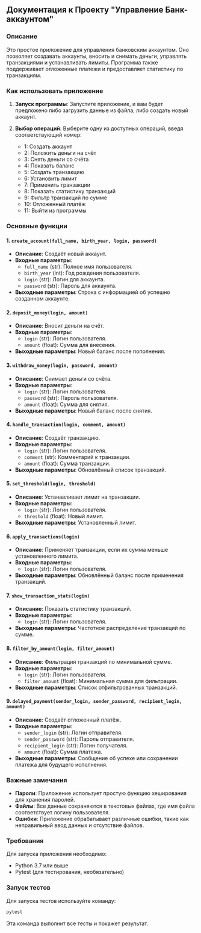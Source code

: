 ## Документация к Проекту "Управление Банк-аккаунтом"

### Описание
Это простое приложение для управления банковским аккаунтом. Оно позволяет создавать аккаунты, вносить и снимать деньги, управлять транзакциями и устанавливать лимиты. Программа также поддерживает отложенные платежи и предоставляет статистику по транзакциям.

### Как использовать приложение

1. **Запуск программы**: Запустите приложение, и вам будет предложено либо загрузить данные из файла, либо создать новый аккаунт.

2. **Выбор операций**: Выберите одну из доступных операций, введя соответствующий номер:

   - 1: Создать аккаунт
   - 2: Положить деньги на счёт
   - 3: Снять деньги со счёта
   - 4: Показать баланс
   - 5: Создать транзакцию
   - 6: Установить лимит
   - 7: Применить транзакции
   - 8: Показать статистику транзакций
   - 9: Фильтр транзакций по сумме
   - 10: Отложенный платёж
   - 11: Выйти из программы

### Основные функции

#### 1. `create_account(full_name, birth_year, login, password)`
   - **Описание**: Создаёт новый аккаунт.
   - **Входные параметры**:
     - `full_name` (str): Полное имя пользователя.
     - `birth_year` (int): Год рождения пользователя.
     - `login` (str): Логин для аккаунта.
     - `password` (str): Пароль для аккаунта.
   - **Выходные параметры**: Строка с информацией об успешно созданном аккаунте.

#### 2. `deposit_money(login, amount)`
   - **Описание**: Вносит деньги на счёт.
   - **Входные параметры**:
     - `login` (str): Логин пользователя.
     - `amount` (float): Сумма для внесения.
   - **Выходные параметры**: Новый баланс после пополнения.

#### 3. `withdraw_money(login, password, amount)`
   - **Описание**: Снимает деньги со счёта.
   - **Входные параметры**:
     - `login` (str): Логин пользователя.
     - `password` (str): Пароль пользователя.
     - `amount` (float): Сумма для снятия.
   - **Выходные параметры**: Новый баланс после снятия.

#### 4. `handle_transaction(login, comment, amount)`
   - **Описание**: Создаёт транзакцию.
   - **Входные параметры**:
     - `login` (str): Логин пользователя.
     - `comment` (str): Комментарий к транзакции.
     - `amount` (float): Сумма транзакции.
   - **Выходные параметры**: Обновлённый список транзакций.

#### 5. `set_threshold(login, threshold)`
   - **Описание**: Устанавливает лимит на транзакции.
   - **Входные параметры**:
     - `login` (str): Логин пользователя.
     - `threshold` (float): Новый лимит.
   - **Выходные параметры**: Установленный лимит.

#### 6. `apply_transactions(login)`
   - **Описание**: Применяет транзакции, если их сумма меньше установленного лимита.
   - **Входные параметры**:
     - `login` (str): Логин пользователя.
   - **Выходные параметры**: Обновлённый баланс после применения транзакций.

#### 7. `show_transaction_stats(login)`
   - **Описание**: Показать статистику транзакций.
   - **Входные параметры**:
     - `login` (str): Логин пользователя.
   - **Выходные параметры**: Частотное распределение транзакций по сумме.

#### 8. `filter_by_amount(login, filter_amount)`
   - **Описание**: Фильтрация транзакций по минимальной сумме.
   - **Входные параметры**:
     - `login` (str): Логин пользователя.
     - `filter_amount` (float): Минимальная сумма для фильтрации.
   - **Выходные параметры**: Список отфильтрованных транзакций.

#### 9. `delayed_payment(sender_login, sender_password, recipient_login, amount)`
   - **Описание**: Создаёт отложенный платёж.
   - **Входные параметры**:
     - `sender_login` (str): Логин отправителя.
     - `sender_password` (str): Пароль отправителя.
     - `recipient_login` (str): Логин получателя.
     - `amount` (float): Сумма платежа.
   - **Выходные параметры**: Сообщение об успехе или сохранении платежа для будущего исполнения.

### Важные замечания

- **Пароли**: Приложение использует простую функцию хеширования для хранения паролей.
- **Файлы**: Все данные сохраняются в текстовых файлах, где имя файла соответствует логину пользователя.
- **Ошибки**: Приложение обрабатывает различные ошибки, такие как неправильный ввод данных и отсутствие файлов.

### Требования

Для запуска приложения необходимо:
- Python 3.7 или выше
- Pytest (для тестирования, необязательно)

### Запуск тестов

Для запуска тестов используйте команду:

```bash
pytest
```

Эта команда выполнит все тесты и покажет результат.

